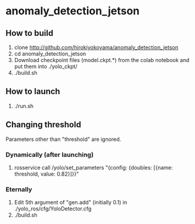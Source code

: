# anomaly_detection_jetson

## How to build
1. clone http://github.com/hirokiyokoyama/anomaly_detection_jetson
1. cd anomaly_detection_jetson
1. Download checkpoint files (model.ckpt.*) from the colab notebook and put them into ./yolo_ckpt/
1. ./build.sh

## How to launch
1. ./run.sh

## Changing threshold
Parameters other than "threshold" are ignored.

### Dynamically (after launching)
1. rosservice call /yolo/set_parameters "{config: {doubles: [{name: threshold, value: 0.82}]}}"

### Eternally
1. Edit 5th argument of "gen.add" (initially 0.1) in ./yolo_ros/cfg/YoloDetector.cfg
1. ./build.sh
